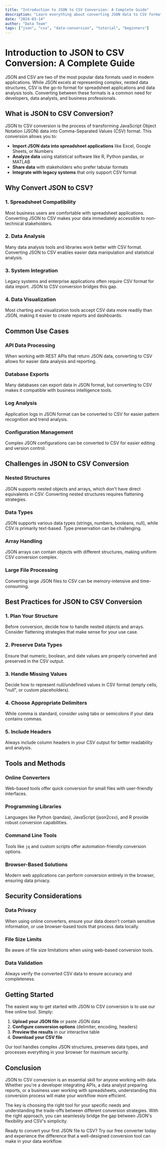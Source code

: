 ```yaml
---
title: "Introduction to JSON to CSV Conversion: A Complete Guide"
description: "Learn everything about converting JSON data to CSV format, including benefits, use cases, and best practices"
date: "2024-03-14"
author: "Data Team"
tags: ["json", "csv", "data-conversion", "tutorial", "beginners"]
---
```


# Introduction to JSON to CSV Conversion: A Complete Guide

JSON and CSV are two of the most popular data formats used in modern applications. While JSON excels at representing complex, nested data structures, CSV is the go-to format for spreadsheet applications and data analysis tools. Converting between these formats is a common need for developers, data analysts, and business professionals.

## What is JSON to CSV Conversion?

JSON to CSV conversion is the process of transforming JavaScript Object Notation (JSON) data into Comma-Separated Values (CSV) format. This conversion allows you to:

- **Import JSON data into spreadsheet applications** like Excel, Google Sheets, or Numbers
- **Analyze data** using statistical software like R, Python pandas, or MATLAB
- **Share data** with stakeholders who prefer tabular formats
- **Integrate with legacy systems** that only support CSV format

## Why Convert JSON to CSV?

### 1. **Spreadsheet Compatibility**
Most business users are comfortable with spreadsheet applications. Converting JSON to CSV makes your data immediately accessible to non-technical stakeholders.

### 2. **Data Analysis**
Many data analysis tools and libraries work better with CSV format. Converting JSON to CSV enables easier data manipulation and statistical analysis.

### 3. **System Integration**
Legacy systems and enterprise applications often require CSV format for data import. JSON to CSV conversion bridges this gap.

### 4. **Data Visualization**
Most charting and visualization tools accept CSV data more readily than JSON, making it easier to create reports and dashboards.

## Common Use Cases

### **API Data Processing**
When working with REST APIs that return JSON data, converting to CSV allows for easier data analysis and reporting.

### **Database Exports**
Many databases can export data in JSON format, but converting to CSV makes it compatible with business intelligence tools.

### **Log Analysis**
Application logs in JSON format can be converted to CSV for easier pattern recognition and trend analysis.

### **Configuration Management**
Complex JSON configurations can be converted to CSV for easier editing and version control.

## Challenges in JSON to CSV Conversion

### **Nested Structures**
JSON supports nested objects and arrays, which don't have direct equivalents in CSV. Converting nested structures requires flattening strategies.

### **Data Types**
JSON supports various data types (strings, numbers, booleans, null), while CSV is primarily text-based. Type preservation can be challenging.

### **Array Handling**
JSON arrays can contain objects with different structures, making uniform CSV conversion complex.

### **Large File Processing**
Converting large JSON files to CSV can be memory-intensive and time-consuming.

## Best Practices for JSON to CSV Conversion

### **1. Plan Your Structure**
Before conversion, decide how to handle nested objects and arrays. Consider flattening strategies that make sense for your use case.

### **2. Preserve Data Types**
Ensure that numeric, boolean, and date values are properly converted and preserved in the CSV output.

### **3. Handle Missing Values**
Decide how to represent null/undefined values in CSV format (empty cells, "null", or custom placeholders).

### **4. Choose Appropriate Delimiters**
While comma is standard, consider using tabs or semicolons if your data contains commas.

### **5. Include Headers**
Always include column headers in your CSV output for better readability and analysis.

## Tools and Methods

### **Online Converters**
Web-based tools offer quick conversion for small files with user-friendly interfaces.

### **Programming Libraries**
Languages like Python (pandas), JavaScript (json2csv), and R provide robust conversion capabilities.

### **Command Line Tools**
Tools like `jq` and custom scripts offer automation-friendly conversion options.

### **Browser-Based Solutions**
Modern web applications can perform conversion entirely in the browser, ensuring data privacy.

## Security Considerations

### **Data Privacy**
When using online converters, ensure your data doesn't contain sensitive information, or use browser-based tools that process data locally.

### **File Size Limits**
Be aware of file size limitations when using web-based conversion tools.

### **Data Validation**
Always verify the converted CSV data to ensure accuracy and completeness.

## Getting Started

The easiest way to get started with JSON to CSV conversion is to use our free online tool. Simply:

1. **Upload your JSON file** or paste JSON data
2. **Configure conversion options** (delimiter, encoding, headers)
3. **Preview the results** in our interactive table
4. **Download your CSV file**

Our tool handles complex JSON structures, preserves data types, and processes everything in your browser for maximum security.

## Conclusion

JSON to CSV conversion is an essential skill for anyone working with data. Whether you're a developer integrating APIs, a data analyst preparing reports, or a business user working with spreadsheets, understanding this conversion process will make your workflow more efficient.

The key is choosing the right tool for your specific needs and understanding the trade-offs between different conversion strategies. With the right approach, you can seamlessly bridge the gap between JSON's flexibility and CSV's simplicity.

Ready to convert your first JSON file to CSV? Try our free converter today and experience the difference that a well-designed conversion tool can make in your data workflow. 